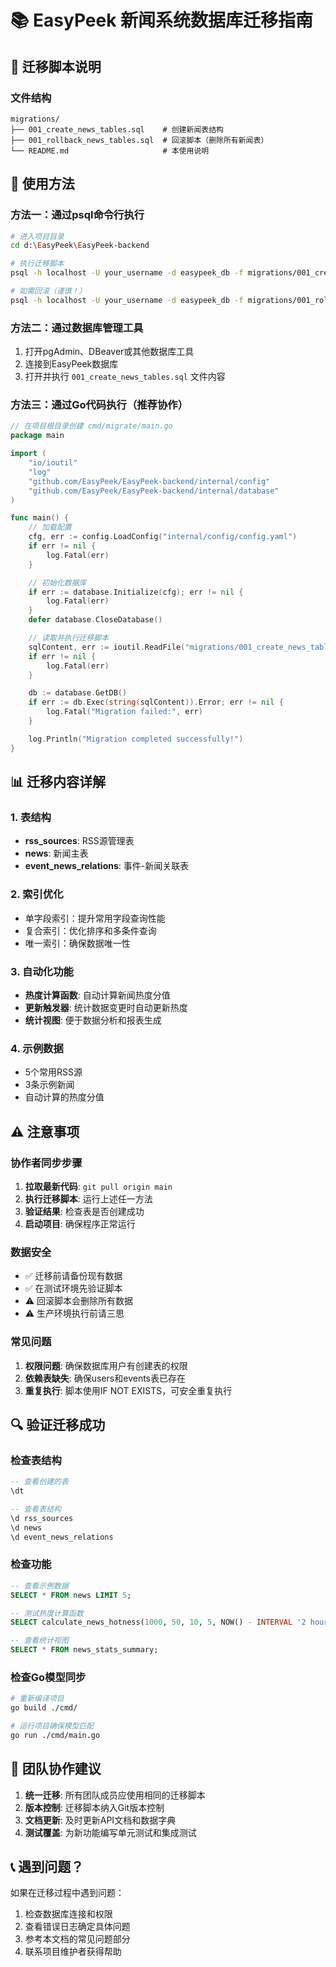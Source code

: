 # 📚 EasyPeek 新闻系统数据库迁移指南

## 🎯 迁移脚本说明

### 文件结构
```
migrations/
├── 001_create_news_tables.sql    # 创建新闻表结构
├── 001_rollback_news_tables.sql  # 回滚脚本（删除所有新闻表）
└── README.md                     # 本使用说明
```

## 🚀 使用方法

### 方法一：通过psql命令行执行
```bash
# 进入项目目录
cd d:\EasyPeek\EasyPeek-backend

# 执行迁移脚本
psql -h localhost -U your_username -d easypeek_db -f migrations/001_create_news_tables.sql

# 如需回滚（谨慎！）
psql -h localhost -U your_username -d easypeek_db -f migrations/001_rollback_news_tables.sql
```

### 方法二：通过数据库管理工具
1. 打开pgAdmin、DBeaver或其他数据库工具
2. 连接到EasyPeek数据库
3. 打开并执行 `001_create_news_tables.sql` 文件内容

### 方法三：通过Go代码执行（推荐协作）
```go
// 在项目根目录创建 cmd/migrate/main.go
package main

import (
    "io/ioutil"
    "log"
    "github.com/EasyPeek/EasyPeek-backend/internal/config"
    "github.com/EasyPeek/EasyPeek-backend/internal/database"
)

func main() {
    // 加载配置
    cfg, err := config.LoadConfig("internal/config/config.yaml")
    if err != nil {
        log.Fatal(err)
    }

    // 初始化数据库
    if err := database.Initialize(cfg); err != nil {
        log.Fatal(err)
    }
    defer database.CloseDatabase()

    // 读取并执行迁移脚本
    sqlContent, err := ioutil.ReadFile("migrations/001_create_news_tables.sql")
    if err != nil {
        log.Fatal(err)
    }

    db := database.GetDB()
    if err := db.Exec(string(sqlContent)).Error; err != nil {
        log.Fatal("Migration failed:", err)
    }

    log.Println("Migration completed successfully!")
}
```

## 📊 迁移内容详解

### 1. 表结构
- **rss_sources**: RSS源管理表
- **news**: 新闻主表
- **event_news_relations**: 事件-新闻关联表

### 2. 索引优化
- 单字段索引：提升常用字段查询性能
- 复合索引：优化排序和多条件查询
- 唯一索引：确保数据唯一性

### 3. 自动化功能
- **热度计算函数**: 自动计算新闻热度分值
- **更新触发器**: 统计数据变更时自动更新热度
- **统计视图**: 便于数据分析和报表生成

### 4. 示例数据
- 5个常用RSS源
- 3条示例新闻
- 自动计算的热度分值

## ⚠️ 注意事项

### 协作者同步步骤
1. **拉取最新代码**: `git pull origin main`
2. **执行迁移脚本**: 运行上述任一方法
3. **验证结果**: 检查表是否创建成功
4. **启动项目**: 确保程序正常运行

### 数据安全
- ✅ 迁移前请备份现有数据
- ✅ 在测试环境先验证脚本
- ⚠️ 回滚脚本会删除所有数据
- ⚠️ 生产环境执行前请三思

### 常见问题
1. **权限问题**: 确保数据库用户有创建表的权限
2. **依赖表缺失**: 确保users和events表已存在
3. **重复执行**: 脚本使用IF NOT EXISTS，可安全重复执行

## 🔍 验证迁移成功

### 检查表结构
```sql
-- 查看创建的表
\dt

-- 查看表结构
\d rss_sources
\d news
\d event_news_relations
```

### 检查功能
```sql
-- 查看示例数据
SELECT * FROM news LIMIT 5;

-- 测试热度计算函数
SELECT calculate_news_hotness(1000, 50, 10, 5, NOW() - INTERVAL '2 hours');

-- 查看统计视图
SELECT * FROM news_stats_summary;
```

### 检查Go模型同步
```bash
# 重新编译项目
go build ./cmd/

# 运行项目确保模型匹配
go run ./cmd/main.go
```

## 🤝 团队协作建议

1. **统一迁移**: 所有团队成员应使用相同的迁移脚本
2. **版本控制**: 迁移脚本纳入Git版本控制
3. **文档更新**: 及时更新API文档和数据字典
4. **测试覆盖**: 为新功能编写单元测试和集成测试

## 📞 遇到问题？

如果在迁移过程中遇到问题：
1. 检查数据库连接和权限
2. 查看错误日志确定具体问题
3. 参考本文档的常见问题部分
4. 联系项目维护者获得帮助
